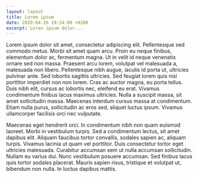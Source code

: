 ```yaml
---
layout: layout
title: Lorem ipsum
date: 2020-04-26 19:24:00 +0200
excerpt: Loren ipsum dolor...
---
```

Lorem ipsum dolor sit amet, consectetur adipiscing elit. Pellentesque sed commodo metus. Morbi sit amet quam arcu. Proin eu neque finibus, elementum dolor ac, fermentum magna. Ut in velit id neque venenatis ornare sed non massa. Praesent arcu lorem, volutpat vel malesuada a, malesuada non libero. Pellentesque nibh augue, iaculis id porta ut, ultricies pulvinar ante. Sed lobortis sagittis ultricies. Sed feugiat lorem quis nisi porttitor imperdiet non non lorem. Cras ac auctor magna, eu porta tellus. Duis nibh elit, cursus ac lobortis nec, eleifend eu erat. Vivamus condimentum finibus lacus maximus ultricies. Nulla a suscipit massa, sit amet sollicitudin massa. Maecenas interdum cursus massa at condimentum. Etiam nulla purus, sollicitudin ac eros sed, aliquet luctus ipsum. Vivamus ullamcorper facilisis orci nec vulputate.

Maecenas eget hendrerit orci. In condimentum nibh non quam euismod laoreet. Morbi in vestibulum turpis. Sed a condimentum lectus, sit amet dapibus elit. Aliquam faucibus tortor convallis, sodales sapien ac, aliquam turpis. Vivamus lacinia ut quam vel porttitor. Duis consectetur tortor eget ultricies malesuada. Curabitur accumsan sem ut nulla accumsan sollicitudin. Nullam eu varius dui. Nunc vestibulum posuere accumsan. Sed finibus lacus quis tortor sodales placerat. Mauris sapien risus, tristique et volutpat ut, bibendum non nulla. In luctus dapibus mattis. 
